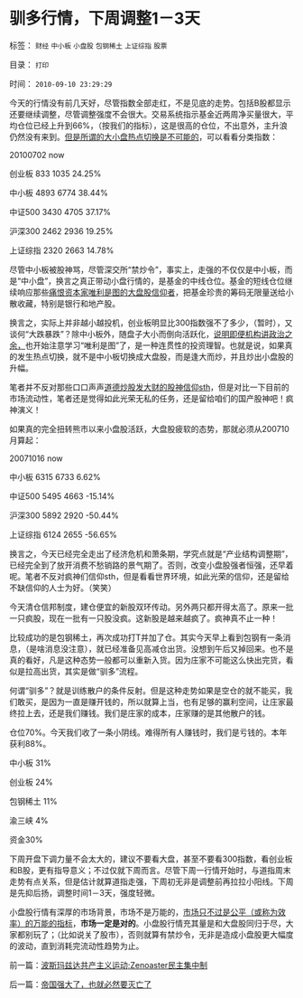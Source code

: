# 驯多行情，下周调整1－3天

标签： `财经` `中小板` `小盘股` `包钢稀土` `上证综指` `股票` 

目录： `打印`

时间： `2010-09-10 23:29:29`

今天的行情没有前几天好，尽管指数全部走红，不是见底的走势。包括B股都显示还要继续调整，尽管调整强度不会很大。交易系统指示基金近两周净买量很大，平均仓位已经上升到66%，（按我们的指标），这是很高的仓位，不出意外，主升浪仍然没有来到。[但是所谓的大小盘热点切换是不可能的](../../../2010/9/9/热点“切换”了！财经记者“切换”的“专家”们！.md)，可以看看分类指数：

20100702 now

创业板 833 1035 24.25%

中小板 4893 6774 38.44%

中证500 3430 4705 37.17%

沪深300 2462 2936 19.25%

上证综指 2320 2663 14.78%

尽管中小板被股神骂，尽管深交所“禁炒令”，事实上，走强的不仅仅是中小板，而是“中小盘”，换言之真正带动小盘行情的，是基金的中线仓位。基金的短线仓位继续响应那些[痛恨资本家唯利是图的大盘股信仰者](../../../2010/9/10/中国唯利是图的人太少了.md)，把基金珍贵的筹码无限量送给小散收藏，特别是银行和地产股。

换言之，实际上并非越小越投机，创业板明显比300指数强不了多少，（暂时），又谈何“大跌暴跌”？除中小板外，随盘子大小而倒向活跃化，[说明即便机构讲政治之余，](../../../2009/12/14/中央军在讲政治！护盘呢！.md)也开始注意学习“唯利是图”了，是一种连贯性的投资理智。也就是说，如果真的发生热点切换，就不是中小板切换成大盘股，而是逢大而炒，并且炒出小盘股的升幅。

笔者并不反对那些口口声声[道德炒股发大财的股神信仰sth](../../../2010/8/31/股民想赚钱就不能做“贪民”.md)，但是对比一下目前的市场流动性，笔者还是觉得如此光荣无私的任务，还是留给咱们的国产股神吧！疯神演义！

如果真的完全扭转熊市以来小盘股活跃，大盘股疲软的态势，那就必须从200710月算起：

20071016 now

中小板 6315 6733 6.62%

中证500 5495 4663 -15.14%

沪深300 5892 2920 -50.44%

上证综指 6124 2655 -56.65%

换言之，今天已经完全走出了经济危机和萧条期，学究点就是“产业结构调整期”，已经完全到了放开消费不愁销路的景气期了。否则，改变小盘股强者恒强，还早着呢。笔者不反对疯神们信仰sth，但是看看世界环境，如此光荣的信仰，还是留给不缺信仰的人士为好。（笑笑）

今天清仓信邦制度，建仓便宜的新股双环传动。另外两只都开得太高了。原来一批一只疯股，现在一批有一只股没疯。这新股是越来越疯了。疯神真不止一种！

比较成功的是包钢稀土，再次成功打T并加了仓。其实今天早上看到包钢有一条消息，（是啥消息没注意），就已经准备见高减仓出货。没想到午后又掉回来。也不是真的看好，凡是这种态势一般都可以重新入货。因为庄家不可能这么快出完货，看似是拉高出货，其实是做“驯多”流程。

何谓“驯多”？就是训练散户的条件反射。但是这种走势如果是空仓的就不能买，我们敢买，是因为一直是赚开钱的，所以就算上当，也有足够的赢利空间，让庄家最终拉上去，还是我们赚钱。我们是庄家的成本，庄家赚的是其他散户的钱。

仓位70%。今天我们收了一条小阴线。难得所有人赚钱时，我们是亏钱的。本年获利88%。

中小板 31%

创业板 24%

包钢稀土 11%

渝三峡 4%

资金30%

下周开盘下调力量不会太大的，建议不要看大盘，甚至不要看300指数，看创业板和B股，更有指导意义；不过仅就下周而言。尽管下周一行情开始时，与道指周末走势有点关系，但是估计就算道指走强，下周初无非是调整前再拉拉小阳线。下周是先抑后扬，调整时间1－3天，强度轻微。

小盘股行情有深厚的市场背景，市场不是万能的，[市场只不过是公平（或称为效率）的万能的指标](../../../2009/2/3/市场，是经济学的依归，万能的观测标尺.md)，**市场一定是对的**。小盘股行情充其量是和大盘股同归于尽，大家都别玩了；（比如说关了股市），否则就算有禁炒令，无非是造成小盘股更大幅度的波动，直到消耗完流动性趋势为止。



前一篇：[波斯玛兹达共产主义运动;Zenoaster民主集中制](../../../2010/9/10/波斯玛兹达共产主义运动;Zenoaster民主集中制.md)

后一篇：[帝国强大了，也就必然要灭亡了](../../../2010/9/10/帝国强大了，也就必然要灭亡了.md)